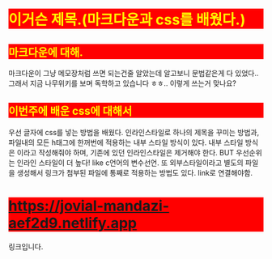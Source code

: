 이거슨 제목.(마크다운과 css를 배웠다.)
=============

마크다운에 대해.
-------------
마크다운이 그냥 메모장처럼 쓰면 되는건줄 알았는데 알고보니 문법같은게 다 있었다..
그래서 지금 나무위키를  보며 독학하고 있습니다 ㅎㅎ..
이렇게 쓰는거 맞나요?


이번주에 배운 css에 대해서
-------------
우선 글자에 css를 넣는 방법을 배웠다. 인라인스타일로
하나의 제목을 꾸미는 방법과, 파일내의 모든 h태그에 한꺼번에 적용하는
내부 스타일 방식이 있다.
내부 스타일 방식은 <style>
 h1, h2, h3, h4, h5, h6 {
 color: yellow;
 background-color: red;
 }
 </style>
 이라고 작성해줘야 하며, 기존에 있던 인라인스타일은 제거해야 한다.
 BUT 우선순위는 인라인 스타일이 더 높다! like c언어의 변수선언.
 또 외부스타일이라고 별도의 파일을 생성해서 링크가 첨부된 파일에
 통째로 적용하는 방법도 있다. link로 연결해야함.

 # https://jovial-mandazi-aef2d9.netlify.app
 링크입니다.